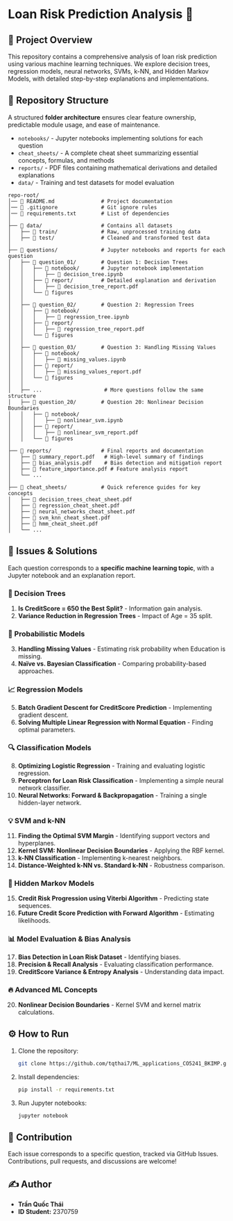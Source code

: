 # Loan Risk Prediction Analysis 🚀

## 📌 Project Overview
This repository contains a comprehensive analysis of loan risk prediction using various machine learning techniques. We explore decision trees, regression models, neural networks, SVMs, k-NN, and Hidden Markov Models, with detailed step-by-step explanations and implementations.

## 📂 Repository Structure
A structured **folder architecture** ensures clear feature ownership, predictable module usage, and ease of maintenance.

- `notebooks/` - Jupyter notebooks implementing solutions for each question
- `cheat_sheets/` - A complete cheat sheet summarizing essential concepts, formulas, and methods
- `reports/` - PDF files containing mathematical derivations and detailed explanations
- `data/` - Training and test datasets for model evaluation

```plaintext
repo-root/
│── 📜 README.md               # Project documentation
│── 📜 .gitignore              # Git ignore rules
│── 📜 requirements.txt        # List of dependencies
│
├── 📂 data/                   # Contains all datasets
│   ├── 📂 train/              # Raw, unprocessed training data
│   ├── 📂 test/               # Cleaned and transformed test data
│
├── 📂 questions/              # Jupyter notebooks and reports for each question
│   ├── 📂 question_01/        # Question 1: Decision Trees
│   │   ├── 📂 notebook/       # Jupyter notebook implementation
│   │   │   ├── 📄 decision_tree.ipynb
│   │   ├── 📂 report/         # Detailed explanation and derivation
│   │   │   ├── 📄 decision_tree_report.pdf
│   │   └── 📂 figures
│   │
│   ├── 📂 question_02/        # Question 2: Regression Trees
│   │   ├── 📂 notebook/       
│   │   │   ├── 📄 regression_tree.ipynb
│   │   ├── 📂 report/        
│   │   │   ├── 📄 regression_tree_report.pdf
│   │   └── 📂 figures
│   │
│   ├── 📂 question_03/        # Question 3: Handling Missing Values
│   │   ├── 📂 notebook/       
│   │   │   ├── 📄 missing_values.ipynb
│   │   ├── 📂 report/        
│   │   │   ├── 📄 missing_values_report.pdf
│   │   └── 📂 figures
│   │
│   ├── ...                    # More questions follow the same structure
│   ├── 📂 question_20/        # Question 20: Nonlinear Decision Boundaries
│   │   ├── 📂 notebook/       
│   │   │   ├── 📄 nonlinear_svm.ipynb
│   │   ├── 📂 report/        
│   │   │   ├── 📄 nonlinear_svm_report.pdf
│   │   └── 📂 figures
│   
├── 📂 reports/                # Final reports and documentation
│   ├── 📄 summary_report.pdf   # High-level summary of findings
│   ├── 📄 bias_analysis.pdf    # Bias detection and mitigation report
│   ├── 📄 feature_importance.pdf # Feature analysis report
│   └── ...
│
├── 📂 cheat_sheets/           # Quick reference guides for key concepts
│   ├── 📄 decision_trees_cheat_sheet.pdf
│   ├── 📄 regression_cheat_sheet.pdf
│   ├── 📄 neural_networks_cheat_sheet.pdf
│   ├── 📄 svm_knn_cheat_sheet.pdf
│   ├── 📄 hmm_cheat_sheet.pdf
│   └── ...
```

## 📝 Issues & Solutions
Each question corresponds to a **specific machine learning topic**, with a Jupyter notebook and an explanation report.

### 🌳 Decision Trees
1. **Is CreditScore = 650 the Best Split?** - Information gain analysis.
2. **Variance Reduction in Regression Trees** - Impact of Age = 35 split.

### 🎲 Probabilistic Models
3. **Handling Missing Values** - Estimating risk probability when Education is missing.
4. **Naïve vs. Bayesian Classification** - Comparing probability-based approaches.

### 📈 Regression Models
5. **Batch Gradient Descent for CreditScore Prediction** - Implementing gradient descent.
6. **Solving Multiple Linear Regression with Normal Equation** - Finding optimal parameters.

### 🔍 Classification Models
8. **Optimizing Logistic Regression** - Training and evaluating logistic regression.
9. **Perceptron for Loan Risk Classification** - Implementing a simple neural network classifier.
10. **Neural Networks: Forward & Backpropagation** - Training a single hidden-layer network.

### 💡 SVM and k-NN
11. **Finding the Optimal SVM Margin** - Identifying support vectors and hyperplanes.
12. **Kernel SVM: Nonlinear Decision Boundaries** - Applying the RBF kernel.
13. **k-NN Classification** - Implementing k-nearest neighbors.
14. **Distance-Weighted k-NN vs. Standard k-NN** - Robustness comparison.

### 🔄 Hidden Markov Models
15. **Credit Risk Progression using Viterbi Algorithm** - Predicting state sequences.
16. **Future Credit Score Prediction with Forward Algorithm** - Estimating likelihoods.

### 📊 Model Evaluation & Bias Analysis
17. **Bias Detection in Loan Risk Dataset** - Identifying biases.
18. **Precision & Recall Analysis** - Evaluating classification performance.
19. **CreditScore Variance & Entropy Analysis** - Understanding data impact.

### 🔥 Advanced ML Concepts
20. **Nonlinear Decision Boundaries** - Kernel SVM and kernel matrix calculations.

## ⚙️ How to Run
1. Clone the repository:
   ```sh
   git clone https://github.com/tqthai7/ML_applications_CO5241_BKIMP.git
   ```
2. Install dependencies:
   ```sh
   pip install -r requirements.txt
   ```
3. Run Jupyter notebooks:
   ```sh
   jupyter notebook
   ```

## 🤝 Contribution
Each issue corresponds to a specific question, tracked via GitHub Issues. Contributions, pull requests, and discussions are welcome!

## ✍️ Author
- **Trần Quốc Thái**  
- **ID Student:** 2370759

